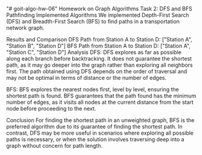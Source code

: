 "# goit-algo-hw-06" 
Homework on Graph Algorithms
Task 2: DFS and BFS Pathfinding
Implemented Algorithms
We implemented Depth-First Search (DFS) and Breadth-First Search (BFS) to find paths in a transportation network graph.

Results and Comparison
DFS Path from Station A to Station D: ["Station A", "Station B", "Station D"]
BFS Path from Station A to Station D: ["Station A", "Station C", "Station D"]
Analysis
DFS: DFS explores as far as possible along each branch before backtracking. It does not guarantee the shortest path, as it may go deeper into the graph rather than exploring all neighbors first. The path obtained using DFS depends on the order of traversal and may not be optimal in terms of distance or the number of edges.

BFS: BFS explores the nearest nodes first, level by level, ensuring the shortest path is found. BFS guarantees that the path found has the minimum number of edges, as it visits all nodes at the current distance from the start node before proceeding to the next.

Conclusion
For finding the shortest path in an unweighted graph, BFS is the preferred algorithm due to its guarantee of finding the shortest path. In contrast, DFS may be more useful in scenarios where exploring all possible paths is necessary, or when the solution involves traversing deep into a graph without concern for path length.
